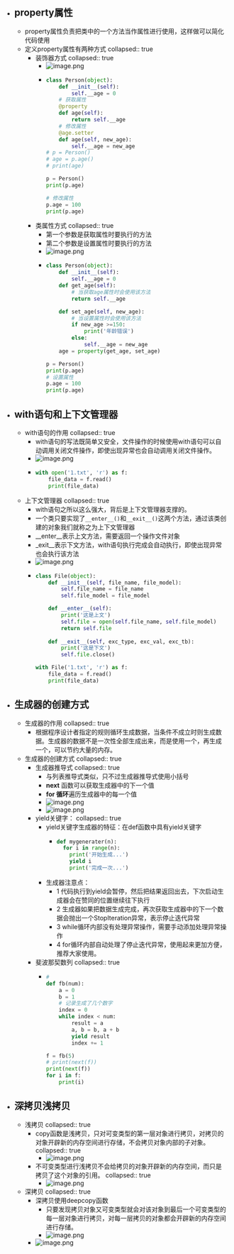 - ## property属性
	- property属性负责把类中的一个方法当作属性进行使用，这样做可以简化代码使用
	- 定义property属性有两种方式
	  collapsed:: true
		- 装饰器方式
		  collapsed:: true
			- ![image.png](../assets/image_1649244155777_0.png)
			- ```python
			  class Person(object):
			      def __init__(self):
			          self.__age = 0
			      # 获取属性
			      @property
			      def age(self):
			          return self.__age
			      # 修改属性
			      @age.setter
			      def age(self, new_age):
			          self.__age = new_age
			  # p = Person()
			  # age = p.age()
			  # print(age)
			  
			  p = Person()
			  print(p.age)
			  
			  # 修改属性
			  p.age = 100
			  print(p.age)
			  ```
		- 类属性方式
		  collapsed:: true
			- 第一个参数是获取属性时要执行的方法
			- 第二个参数是设置属性时要执行的方法
			- ![image.png](../assets/image_1649245224612_0.png)
			- ```python
			  class Person(object):
			      def __init__(self):
			          self.__age = 0
			      def get_age(self):
			          # 当获取age属性时会使用该方法
			          return self.__age
			  
			      def set_age(self, new_age):
			          # 当设置属性时会使用该方法
			          if new_age >=150:
			              print('年龄错误')
			          else:
			              self.__age = new_age
			      age = property(get_age, set_age)
			  
			  p = Person()
			  print(p.age)
			  # 设置属性
			  p.age = 100
			  print(p.age)
			  ```
- ## with语句和上下文管理器
	- with语句的作用
	  collapsed:: true
		- with语句的写法既简单又安全，文件操作的时候使用with语句可以自动调用关闭文件操作，即使出现异常也会自动调用关闭文件操作。
		- ![image.png](../assets/image_1649245446050_0.png)
		- ```python
		  with open('1.txt', 'r') as f:
		      file_data = f.read()
		      print(file_data)
		  ```
	- 上下文管理器
	  collapsed:: true
		- with语句之所以这么强大，背后是上下文管理器支撑的。
		- 一个类只要实现了`__enter__()`和`__exit__()`这两个方法，通过该类创建的对象我们就称之为上下文管理器
		- __enter__表示上文方法，需要返回一个操作文件对象
		- _exit__表示下文方法，with语句执行完成会自动执行，即使出现异常也会执行该方法
		- ![image.png](../assets/image_1649245787572_0.png)
		- ```python
		  class File(object):
		      def __init__(self, file_name, file_model):
		          self.file_name = file_name
		          self.file_model = file_model
		  
		      def __enter__(self):
		          print('这是上文')
		          self.file = open(self.file_name, self.file_model)
		          return self.file
		      
		      def __exit__(self, exc_type, exc_val, exc_tb):
		          print('这是下文')
		          self.file.close()
		  
		  with File('1.txt', 'r') as f:
		      file_data = f.read()
		      print(file_data)
		  ```
- ## 生成器的创建方式
	- 生成器的作用
	  collapsed:: true
		- 根据程序设计者指定的规则循环生成数据，当条件不成立时则生成数据。生成器的数据不是一次性全部生成出来，而是使用一个，再生成一个，可以节约大量的内存。
	- 生成器的创建方式
	  collapsed:: true
		- 生成器推导式
		  collapsed:: true
			- 与列表推导式类似，只不过生成器推导式使用小括号
			- **next** 函数可以获取生成器中的下一个值
			- **for 循环**遍历生成器中的每一个值
			- ![image.png](../assets/image_1649247090128_0.png)
			- ![image.png](../assets/image_1649248532758_0.png)
		- yield关键字：
		  collapsed:: true
			- yield关键字生成器的特征：在def函数中具有yield关键字
				- ```python
				  def mygenerater(n):
				    for i in range(n):
				      print('开始生成...')
				      yield i
				      print('完成一次...')
				  ```
			- 生成器注意点：
				- 1 代码执行到yield会暂停，然后把结果返回出去，下次启动生成器会在赞同的位置继续往下执行
				- 2 生成器如果把数据生成完成，再次获取生成器中的下一个数据会抛出一个StopIteration异常，表示停止迭代异常
				- 3 while循环内部没有处理异常操作，需要手动添加处理异常操作
				- 4 for循环内部自动处理了停止迭代异常，使用起来更加方便，推荐大家使用。
		- 斐波那契数列
		  collapsed:: true
			- ```python
			  # 
			  def fb(num):
			      a = 0
			      b = 1
			      # 记录生成了几个数字
			      index = 0
			      while index < num:
			          result = a
			          a, b = b, a + b
			          yield result
			          index += 1
			  
			  f = fb(5)
			  # print(next(f))
			  print(next(f))
			  for i in f:
			      print(i)
			  ```
- ## 深拷贝浅拷贝
	- 浅拷贝
	  collapsed:: true
		- copy函数是浅拷贝，只对可变类型的第一层对象进行拷贝，对拷贝的对象开辟新的内存空间进行存储，不会拷贝对象内部的子对象。
		  collapsed:: true
			- ![image.png](../assets/image_1649250910603_0.png)
		- 不可变类型进行浅拷贝不会给拷贝的对象开辟新的内存空间，而只是拷贝了这个对象的引用。
		  collapsed:: true
			- ![image.png](../assets/image_1649251177437_0.png)
	- 深拷贝
	  collapsed:: true
		- 深拷贝使用deepcopy函数
			- 只要发现拷贝对象又可变类型就会对该对象到最后一个可变类型的每一层对象进行拷贝，对每一层拷贝的对象都会开辟新的内存空间进行存储。
			- ![image.png](../assets/image_1649251423809_0.png)
		- ![image.png](../assets/image_1649251570273_0.png)